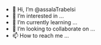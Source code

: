 - 👋 Hi, I’m @assalaTrabelsi
- 👀 I’m interested in ...
- 🌱 I’m currently learning ...
- 💞️ I’m looking to collaborate on ...
- 📫 How to reach me ...

<!---
assalaTrabelsi/assalaTrabelsi is a ✨ special ✨ repository because its `README.md` (this file) appears on your GitHub profile.
You can click the Preview link to take a look at your changes.
--->
